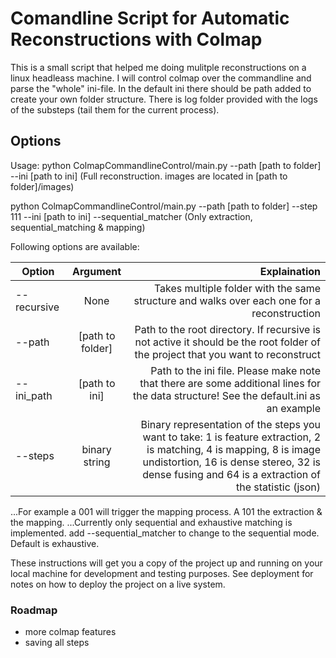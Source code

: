 # Comandline Script for Automatic Reconstructions with Colmap

This is a small script that helped me doing mulitple reconstructions on a linux headleass machine. I will control colmap over the commandline and parse the "whole" ini-file. In the default ini there should be path added to create your own folder structure. There is log folder provided with the logs of the substeps (tail them for the current process).

## Options
Usage:
python ColmapCommandlineControl/main.py --path [path to folder] --ini [path to ini] 
(Full reconstruction. images are located in [path to folder]/images)

python ColmapCommandlineControl/main.py --path [path to folder] --step 111 --ini [path to ini] --sequential_matcher
(Only extraction, sequential_matching & mapping)


Following options are available:

| Option        | Argument      | Explaination  |
| ------------- |:-------------:| -----:|
| --recursive      | None              | Takes multiple folder with the same structure and walks over each one for a reconstruction |
| --path           | [path to folder]  |   Path to the root directory. If recursive is not active it should be the root folder of the project that you want to reconstruct |
| --ini_path | [path to ini]      |    Path to the ini file. Please make note that there are some additional lines for the data structure! See the default.ini as an example |
 --steps        | binary string      | Binary representation of the steps you want to take: 1 is feature extraction, 2 is matching, 4 is mapping, 8 is image undistortion, 16 is dense stereo, 32 is dense fusing and 64 is a extraction of the statistic (json)  |            

...For example a 001 will trigger the mapping process. A 101 the extraction & the mapping.
...Currently only sequential and exhaustive matching is implemented. add --sequential_matcher to change to the sequential mode. Default is exhaustive.


These instructions will get you a copy of the project up and running on your local machine for development and testing purposes. See deployment for notes on how to deploy the project on a live system.

### Roadmap
+ more colmap features
+ saving all steps
